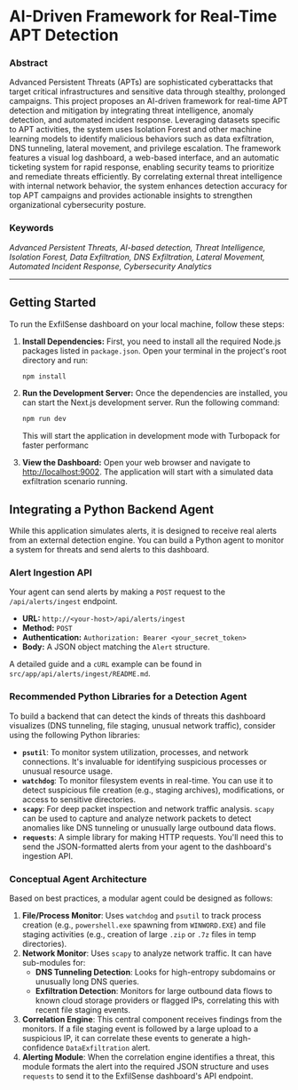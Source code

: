 # AI-Driven Framework for Real-Time APT Detection

### Abstract

Advanced Persistent Threats (APTs) are sophisticated cyberattacks that target critical infrastructures and sensitive data through stealthy, prolonged campaigns. This project proposes an AI-driven framework for real-time APT detection and mitigation by integrating threat intelligence, anomaly detection, and automated incident response. Leveraging datasets specific to APT activities, the system uses Isolation Forest and other machine learning models to identify malicious behaviors such as data exfiltration, DNS tunneling, lateral movement, and privilege escalation. The framework features a visual log dashboard, a web-based interface, and an automatic ticketing system for rapid response, enabling security teams to prioritize and remediate threats efficiently. By correlating external threat intelligence with internal network behavior, the system enhances detection accuracy for top APT campaigns and provides actionable insights to strengthen organizational cybersecurity posture.

### Keywords

*Advanced Persistent Threats, AI-based detection, Threat Intelligence, Isolation Forest, Data Exfiltration, DNS Exfiltration, Lateral Movement, Automated Incident Response, Cybersecurity Analytics*

---

## Getting Started

To run the ExfilSense dashboard on your local machine, follow these steps:

1.  **Install Dependencies:**
    First, you need to install all the required Node.js packages listed in `package.json`. Open your terminal in the project's root directory and run:
    ```bash
    npm install
    ```

2.  **Run the Development Server:**
    Once the dependencies are installed, you can start the Next.js development server. Run the following command:
    ```bash
    npm run dev
    ```
    This will start the application in development mode with Turbopack for faster performanc
3.  **View the Dashboard:**
    Open your web browser and navigate to [http://localhost:9002](http://localhost:9002). The application will start with a simulated data exfiltration scenario running.

## Integrating a Python Backend Agent

While this application simulates alerts, it is designed to receive real alerts from an external detection engine. You can build a Python agent to monitor a system for threats and send alerts to this dashboard.

### Alert Ingestion API

Your agent can send alerts by making a `POST` request to the `/api/alerts/ingest` endpoint.

- **URL:** `http://<your-host>/api/alerts/ingest`
- **Method:** `POST`
- **Authentication:** `Authorization: Bearer <your_secret_token>`
- **Body:** A JSON object matching the `Alert` structure.

A detailed guide and a `cURL` example can be found in `src/app/api/alerts/ingest/README.md`.

### Recommended Python Libraries for a Detection Agent

To build a backend that can detect the kinds of threats this dashboard visualizes (DNS tunneling, file staging, unusual network traffic), consider using the following Python libraries:

-   **`psutil`**: To monitor system utilization, processes, and network connections. It's invaluable for identifying suspicious processes or unusual resource usage.
-   **`watchdog`**: To monitor filesystem events in real-time. You can use it to detect suspicious file creation (e.g., staging archives), modifications, or access to sensitive directories.
-   **`scapy`**: For deep packet inspection and network traffic analysis. `scapy` can be used to capture and analyze network packets to detect anomalies like DNS tunneling or unusually large outbound data flows.
-   **`requests`**: A simple library for making HTTP requests. You'll need this to send the JSON-formatted alerts from your agent to the dashboard's ingestion API.

### Conceptual Agent Architecture

Based on best practices, a modular agent could be designed as follows:

1.  **File/Process Monitor**: Uses `watchdog` and `psutil` to track process creation (e.g., `powershell.exe` spawning from `WINWORD.EXE`) and file staging activities (e.g., creation of large `.zip` or `.7z` files in temp directories).
2.  **Network Monitor**: Uses `scapy` to analyze network traffic. It can have sub-modules for:
    -   **DNS Tunneling Detection**: Looks for high-entropy subdomains or unusually long DNS queries.
    -   **Exfiltration Detection**: Monitors for large outbound data flows to known cloud storage providers or flagged IPs, correlating this with recent file staging events.
3.  **Correlation Engine**: This central component receives findings from the monitors. If a file staging event is followed by a large upload to a suspicious IP, it can correlate these events to generate a high-confidence `DataExfiltration` alert.
4.  **Alerting Module**: When the correlation engine identifies a threat, this module formats the alert into the required JSON structure and uses `requests` to send it to the ExfilSense dashboard's API endpoint.
